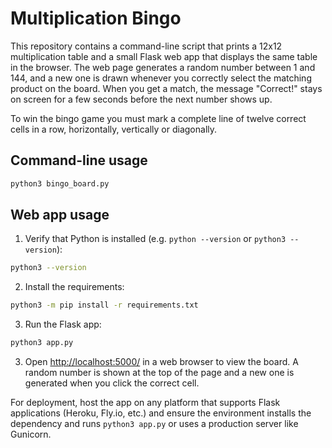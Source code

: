 # Multiplication Bingo

This repository contains a command-line script that prints a 12x12 multiplication table and a small Flask web app that displays the same table in the browser. The web page generates a random number between 1 and 144, and a new one is drawn whenever you correctly select the matching product on the board. When you get a match, the message "Correct!" stays on screen for a few seconds before the next number shows up.

To win the bingo game you must mark a complete line of twelve correct cells in a row, horizontally, vertically or diagonally.

## Command-line usage

```bash
python3 bingo_board.py
```

## Web app usage

1. Verify that Python is installed (e.g. `python --version` or `python3 --version`):

```bash
python3 --version
```

2. Install the requirements:

```bash
python3 -m pip install -r requirements.txt
```

3. Run the Flask app:

```bash
python3 app.py
```

3. Open <http://localhost:5000/> in a web browser to view the board. A random number is shown at the top of the page and a new one is generated when you click the correct cell.

For deployment, host the app on any platform that supports Flask applications (Heroku, Fly.io, etc.) and ensure the environment installs the dependency and runs `python3 app.py` or uses a production server like Gunicorn.
